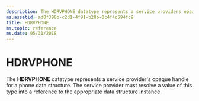 ```yaml
---
description: The HDRVPHONE datatype represents a service providers opaque handle for a phone data structure. The service provider must resolve a value of this type into a reference to the appropriate data structure instance.
ms.assetid: ad0f398b-c2d1-4f91-b28b-0c4f4c594fc9
title: HDRVPHONE
ms.topic: reference
ms.date: 05/31/2018
---
```


# HDRVPHONE

The **HDRVPHONE** datatype represents a service provider's opaque handle for a phone data structure. The service provider must resolve a value of this type into a reference to the appropriate data structure instance.

 

 



